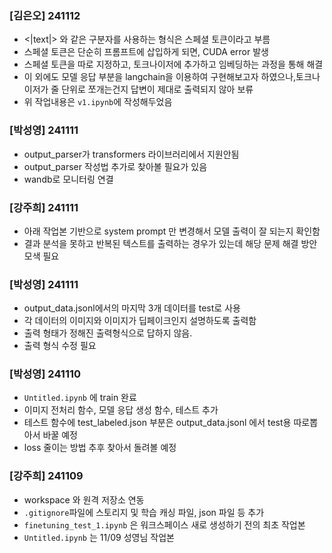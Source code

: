 ### [김은오] 241112
- <|text|> 와 같은 구분자를 사용하는 형식은 스페셜 토큰이라고 부름
- 스페셜 토큰은 단순히 프롬프트에 삽입하게 되면, CUDA error 발생
- 스페셜 토큰을 따로 지정하고, 토크나이저에 추가하고 임베딩하는 과정을 통해 해결
- 이 외에도 모델 응답 부분을 langchain을 이용하여 구현해보고자 하였으나,토크나이저가 줄 단위로 쪼개는건지 답변이 제대로 출력되지 않아 보류
- 위 작업내용은 `v1.ipynb`에 작성해두었음 

### [박성영] 241111
- output_parser가 transformers 라이브러리에서 지원안됨
- output_parser 작성법 추가로 찾아볼 필요가 있음
- wandb로 모니터링 연결

### [강주희] 241111
- 아래 작업본 기반으로 system prompt 만 변경해서 모델 출력이 잘 되는지 확인함
- 결과 분석을 못하고 반복된 텍스트를 출력하는 경우가 있는데 해당 문제 해결 방안 모색 필요

### [박성영] 241111
- output_data.jsonl에서의 마지막 3개 데이터를 test로 사용
- 각 데이터의 이미지와 이미지가 딥페이크인지 설명하도록 출력함
- 출력 형태가 정해진 출력형식으로 답하지 않음.
- 출력 형식 수정 필요
  
### [박성영] 241110
- `Untitled.ipynb` 에 train 완료
- 이미지 전처리 함수, 모델 응답 생성 함수, 테스트 추가
- 테스트 함수에 test_labeled.json 부분은 output_data.jsonl 에서 test용 따로뽑아서 바꿀 예정
- loss 줄이는 방법 추후 찾아서 돌려볼 예정

### [강주희] 241109
- workspace 와 원격 저장소 연동
- `.gitignore`파일에 스토리지 및 학습 캐싱 파일, json 파일 등 추가
- `finetuning_test_1.ipynb` 은 워크스페이스 새로 생성하기 전의 최초 작업본
- `Untitled.ipynb` 는 11/09 성영님 작업본


